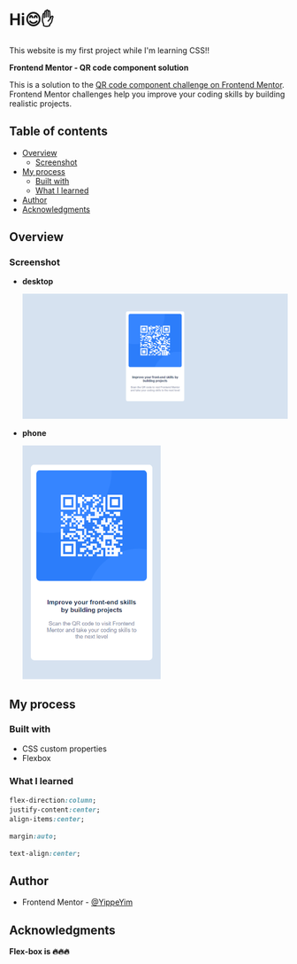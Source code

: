 # Hi😊✋ 
This website is my first project while I'm learning CSS!!

**Frontend Mentor - QR code component solution**

This is a solution to the [QR code component challenge on Frontend Mentor](https://www.frontendmentor.io/challenges/qr-code-component-iux_sIO_H). Frontend Mentor challenges help you improve your coding skills by building realistic projects. 

## Table of contents

- [Overview](#overview)
  - [Screenshot](#screenshot)
- [My process](#my-process)
  - [Built with](#built-with)
  - [What I learned](#what-i-learned)
- [Author](#author)
- [Acknowledgments](#acknowledgments)

## Overview

### Screenshot
- **desktop**

  <img src="images\image-finish-laptop.png" alt="drawing" width="700"/>


- **phone**

  <img src="images\image-finish-phone.png" alt="drawing" width="250"/>


## My process

### Built with

- CSS custom properties
- Flexbox


### What I learned

```css
flex-direction:column;
justify-content:center;
align-items:center;
```

```css
margin:auto;
```
```css
text-align:center;
```

## Author

- Frontend Mentor - [@YippeYim](https://www.frontendmentor.io/profile/YippeYim)


## Acknowledgments

**Flex-box is 🔥🔥🔥**
